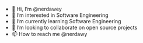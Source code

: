 - 👋 Hi, I’m @nerdawey
- 👀 I’m interested in Software Engineering 
- 🌱 I’m currently learning Software Engineering
- 💞️ I’m looking to collaborate on open source projects
- 📫 How to reach me @nerdawy 

